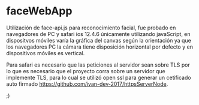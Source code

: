 # faceWebApp

Utilización de face-api.js para reconocimiento facial, fue probado en navegadores de PC y safari ios 12.4.6 únicamente utilizando javaScript, en dispositvos móviles varía la gráfica del canvas según la orientación ya que los navegadores PC la cámara tiene disposición horizontal por defecto y en dispositivos móviles es vertical.

Para safari es necesario que las peticiones al servidor sean sobre TLS por lo que es necesario que el proyecto corra sobre un servidor que implemente TLS, para lo cual se utilizó open ssl para generar un cetificado auto firmado https://github.com/ivan-dev-2017/httpsServerNode.

;)
